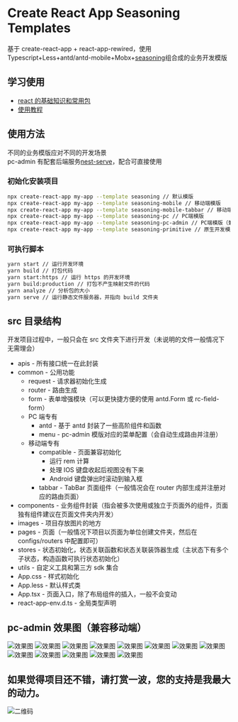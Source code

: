 # Create React App Seasoning Templates

基于 create-react-app + react-app-rewired，使用 Typescript+Less+antd/antd-mobile+Mobx+[seasoning](https://github.com/dyb881/seasoning)组合成的业务开发模版

## 学习使用

- [react 的基础知识和常用包](https://github.com/dyb881/recommended)
- [使用教程](https://www.yuque.com/xiangbudaowojingran/web/xw8g3o)

## 使用方法

不同的业务模版应对不同的开发场景<br>
pc-admin 有配套后端服务[nest-serve](https://github.com/dyb881/nest-serve)，配合可直接使用

### 初始化安装项目

```sh
npx create-react-app my-app --template seasoning // 默认模版
npx create-react-app my-app --template seasoning-mobile // 移动端模版
npx create-react-app my-app --template seasoning-mobile-tabbar // 移动端模版，带上 tabbar
npx create-react-app my-app --template seasoning-pc // PC端模版
npx create-react-app my-app --template seasoning-pc-admin // PC端模版（兼容移动端），带权限控制的管理后台模版
npx create-react-app my-app --template seasoning-primitive // 原生开发模版
```

### 可执行脚本

```sh
yarn start // 运行开发环境
yarn build // 打包代码
yarn start:https // 运行 https 的开发环境
yarn build:production // 打包不产生映射文件的代码
yarn analyze // 分析包的大小
yarn serve // 运行静态文件服务器，并指向 build 文件夹
```

## src 目录结构

开发项目过程中，一般只会在 src 文件夹下进行开发（未说明的文件一般情况下无需理会）

- apis - 所有接口统一在此封装
- common - 公用功能
  - request - 请求器初始化生成
  - router - 路由生成
  - form - 表单增强模块（可以更快捷方便的使用 antd.Form 或 rc-field-form）
  - PC 端专有
    - antd - 基于 antd 封装了一些高阶组件和函数
    - menu - pc-admin 模版对应的菜单配置（会自动生成路由并注册）
  - 移动端专有
    - compatible - 页面兼容初始化
      - 运行 rem 计算
      - 处理 IOS 键盘收起后视图没有下来
      - Android 键盘弹出时滚动到输入框
    - tabbar - TabBar 页面组件（一般情况会在 router 内部生成并注册对应的路由页面）
- components - 业务组件封装（指会被多次使用或独立于页面外的组件，页面独有组件建议在页面文件夹内开发）
- images - 项目存放图片的地方
- pages - 页面（一般情况下项目以页面为单位创建文件夹，然后在 configs/routers 中配置即可）
- stores - 状态初始化，状态关联函数和状态关联装饰器生成（主状态下有多个子状态，构造函数可执行状态初始化）
- utils - 自定义工具和第三方 sdk 集合
- App.css - 样式初始化
- App.less - 默认样式类
- App.tsx - 页面入口，除了布局组件的插入，一般不会变动
- react-app-env.d.ts - 全局类型声明

## pc-admin 效果图（兼容移动端）

![效果图](https://files.bittyshow.top/github/nest-serve-1.png)
![效果图](https://files.bittyshow.top/github/nest-serve-2.png)
![效果图](https://files.bittyshow.top/github/nest-serve-3.png)
![效果图](https://files.bittyshow.top/github/nest-serve-4.png)
![效果图](https://files.bittyshow.top/github/nest-serve-5.png)
![效果图](https://files.bittyshow.top/github/nest-serve-6.png)
![效果图](https://files.bittyshow.top/github/nest-serve-7.png)
![效果图](https://files.bittyshow.top/github/nest-serve-8.png)
![效果图](https://files.bittyshow.top/github/nest-serve-9.png)
![效果图](https://files.bittyshow.top/github/nest-serve-10.png)
![效果图](https://files.bittyshow.top/github/nest-serve-11.png)
![效果图](https://files.bittyshow.top/github/nest-serve-12.png)
![效果图](https://files.bittyshow.top/github/nest-serve-13.png)

## 如果觉得项目还不错，请打赏一波，您的支持是我最大的动力。

![二维码](https://files.bittyshow.top/pay.png)
